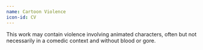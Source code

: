 ```yaml
---
name: Cartoon Violence
icon-id: CV
---
```


This work may contain violence involving animated characters, often but not necessarily in a comedic context and without blood or gore.